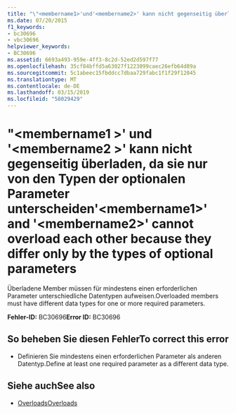 ```yaml
---
title: "\"<membername1>'und'<membername2>' kann nicht gegenseitig überladen, da sie nur von den Typen der optionalen Parameter unterscheiden"
ms.date: 07/20/2015
f1_keywords:
- bc30696
- vbc30696
helpviewer_keywords:
- BC30696
ms.assetid: 6693a493-959e-4ff3-8c2d-52ed2d597f77
ms.openlocfilehash: 35cf84bffd5a63027f1223099caec26efb64d89a
ms.sourcegitcommit: 5c1abeec15fbddcc7dbaa729fabc1f1f29f12045
ms.translationtype: MT
ms.contentlocale: de-DE
ms.lasthandoff: 03/15/2019
ms.locfileid: "58029429"
---
```

# <a name="membername1-and-membername2-cannot-overload-each-other-because-they-differ-only-by-the-types-of-optional-parameters"></a><span data-ttu-id="afcd3-102">"\<membername1 >' und '\<membername2 >' kann nicht gegenseitig überladen, da sie nur von den Typen der optionalen Parameter unterscheiden</span><span class="sxs-lookup"><span data-stu-id="afcd3-102">'\<membername1>' and '\<membername2>' cannot overload each other because they differ only by the types of optional parameters</span></span>
<span data-ttu-id="afcd3-103">Überladene Member müssen für mindestens einen erforderlichen Parameter unterschiedliche Datentypen aufweisen.</span><span class="sxs-lookup"><span data-stu-id="afcd3-103">Overloaded members must have different data types for one or more required parameters.</span></span>  
  
 <span data-ttu-id="afcd3-104">**Fehler-ID:** BC30696</span><span class="sxs-lookup"><span data-stu-id="afcd3-104">**Error ID:** BC30696</span></span>  
  
## <a name="to-correct-this-error"></a><span data-ttu-id="afcd3-105">So beheben Sie diesen Fehler</span><span class="sxs-lookup"><span data-stu-id="afcd3-105">To correct this error</span></span>  
  
-   <span data-ttu-id="afcd3-106">Definieren Sie mindestens einen erforderlichen Parameter als anderen Datentyp.</span><span class="sxs-lookup"><span data-stu-id="afcd3-106">Define at least one required parameter as a different data type.</span></span>  
  
## <a name="see-also"></a><span data-ttu-id="afcd3-107">Siehe auch</span><span class="sxs-lookup"><span data-stu-id="afcd3-107">See also</span></span>

- [<span data-ttu-id="afcd3-108">Overloads</span><span class="sxs-lookup"><span data-stu-id="afcd3-108">Overloads</span></span>](../../visual-basic/language-reference/modifiers/overloads.md)
